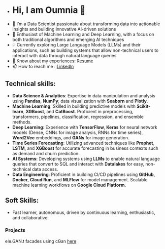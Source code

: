 - # Hi, I am Oumnia 👋
- 🚀 I’m a Data Scientist passionate about transforming data into actionable insights and building innovative AI-driven solutions
- 🤖 Enthusiast of Machine Learning and Deep Learning, with a focus on both traditional algorithms and emerging AI techniques
- 💡 Currently exploring Large Language Models (LLMs) and their applications, such as building systems that allow non-technical users to interact with data through natural language queries
- 📄 Know about my experiences: [Resume](https://drive.google.com/file/d/1_yAJHysSsOzggeeEOkAHY0tW3vJrbEX_/view?usp=drive_link)
- 📫 How to reach me : [LinkedIn](www.linkedin.com/in/oumnia-sadaouni)

## Technical skills:
- **Data Science & Analytics**: Expertise in data manipulation and analysis using **Pandas**, **NumPy**; data visualization with **Seaborn** and **Plotly**.
- **Machine Learning**: Skilled in building predictive models with **Scikit-learn**, **XGBoost**, and **CatBoost**. Proficient in preprocessing, transformers, pipelines, classification, regression, and ensemble methods.
- **Deep Learning**: Experience with **TensorFlow**, **Keras** for neural network models (Dense, CNNs for image analysis, RNNs for time series), **Word2Vec** embeddings, and **GANs** for image generation.
- **Time Series Forecasting**: Utilizing advanced techniques like **Prophet**, **LSTM**, and **XGBoost** for accurate forecasting in business contexts such as demand and churn prediction.
- **AI Systems**: Developing systems using **LLMs** to enable natural language queries that convert to SQL and interact with **Datalakes** for easy, non-technical data access.
- **Data Engineering**: Proficient in building CI/CD pipelines using **GitHub**, **Docker**, **Cloud Run**, and **MLFlow** for model management. Scalable machine learning workflows on **Google Cloud Platform**.

## Soft Skills:
- Fast learner, autonomous, driven by continuous learning, enthusiastic, and collaborative.


### Projects
ele.GAN.t facades using cGan [here](https://ivy-caraway-b60.notion.site/el-GAN-t-facades-project-b7b13cb43dfa4cc993e163859cd14336) 

